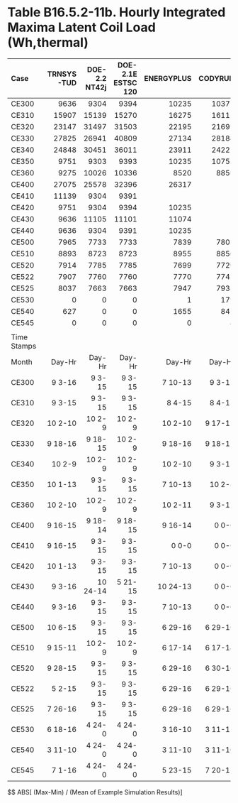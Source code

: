 # Table B16.5.2-11b. Hourly Integrated Maxima Latent Coil Load  (Wh,thermal)
| Case        | TRNSYS-TUD | DOE-2.2 NT42j | DOE-2.1E ESTSC 120 | ENERGYPLUS | CODYRUN | HOT3000 |     |   Min |   Max |  Mean | Dev % $$ |     | TEST 0.0.0 | 
|:----------- | ----------:| -------------:| ------------------:| ----------:| -------:| -------:| ---:| -----:| -----:| -----:| --------:| ---:| ----------:| 
| CE300       |       9636 |          9304 |               9394 |      10235 |   10375 |   10392 |     |  9304 | 10392 |  9889 |     11.0 |     |       9394 | 
| CE310       |      15907 |         15139 |              15270 |      16275 |   16112 |   16077 |     | 15139 | 16275 | 15797 |      7.2 |     |      15270 | 
| CE320       |      23147 |         31497 |              31503 |      22195 |   21697 |   21929 |     | 21697 | 31503 | 25328 |     38.7 |     |      31503 | 
| CE330       |      27825 |         26941 |              40809 |      27134 |   28184 |   27488 |     | 26941 | 40809 | 29730 |     46.6 |     |      40809 | 
| CE340       |      24848 |         30451 |              36011 |      23911 |   24225 |   23794 |     | 23794 | 36011 | 27207 |     44.9 |     |      36011 | 
| CE350       |       9751 |          9303 |               9393 |      10235 |   10755 |   11603 |     |  9303 | 11603 | 10173 |     22.6 |     |       9393 | 
| CE360       |       9275 |         10026 |              10336 |       8520 |    8859 |    8934 |     |  8520 | 10336 |  9325 |     19.5 |     |      10336 | 
| CE400       |      27075 |         25578 |              32396 |      26317 |         |   26645 |     | 25578 | 32396 | 27602 |     24.7 |     |      32396 | 
| CE410       |      11139 |          9304 |               9391 |            |         |   10377 |     |  9304 | 11139 | 10053 |     18.3 |     |       9391 | 
| CE420       |       9751 |          9304 |               9394 |      10235 |         |   10394 |     |  9304 | 10394 |  9816 |     11.1 |     |       9394 | 
| CE430       |       9636 |         11105 |              11101 |      11074 |         |   10394 |     |  9636 | 11105 | 10662 |     13.8 |     |      11101 | 
| CE440       |       9636 |          9304 |               9391 |      10235 |         |   10139 |     |  9304 | 10235 |  9741 |      9.6 |     |       9391 | 
| CE500       |       7965 |          7733 |               7733 |       7839 |    7805 |    7762 |     |  7733 |  7965 |  7806 |      3.0 |     |       7733 | 
| CE510       |       8893 |          8723 |               8723 |       8955 |    8850 |    8874 |     |  8723 |  8955 |  8836 |      2.6 |     |       8723 | 
| CE520       |       7914 |          7785 |               7785 |       7699 |    7726 |    7964 |     |  7699 |  7964 |  7812 |      3.4 |     |       7785 | 
| CE522       |       7907 |          7760 |               7760 |       7770 |    7743 |    7745 |     |  7743 |  7907 |  7781 |      2.1 |     |       7760 | 
| CE525       |       8037 |          7663 |               7663 |       7947 |    7938 |    7820 |     |  7663 |  8037 |  7845 |      4.8 |     |       7663 | 
| CE530       |          0 |             0 |                  0 |          1 |     179 |      36 |     |     0 |   179 |    36 |        - |     |          0 | 
| CE540       |        627 |             0 |                  0 |       1655 |     845 |    1181 |     |     0 |  1655 |   718 |    230.5 |     |          0 | 
| CE545       |          0 |             0 |                  0 |          0 |       4 |       0 |     |     0 |     4 |     1 |        - |     |          0 | 
|             | 
| Time Stamps | 
| Month       |     Day-Hr |        Day-Hr |             Day-Hr |     Day-Hr |  Day-Hr |  Day-Hr |     |       |       |       |          |     |     Day-Hr | 
| CE300       |     9 3-16 |        9 3-15 |             9 3-15 |    7 10-13 |  9 3-15 |  9 3-15 |     |       |       |       |          |     |     9 3-15 | 
| CE310       |     9 3-15 |        9 3-15 |             9 3-15 |     8 4-15 |  8 4-15 |  9 3-16 |     |       |       |       |          |     |     9 3-15 | 
| CE320       |    10 2-10 |        10 2-9 |             10 2-9 |    10 2-10 | 9 17-12 | 10 1-20 |     |       |       |       |          |     |     10 2-9 | 
| CE330       |    9 18-16 |       9 18-15 |             10 2-9 |    9 18-16 | 9 18-15 | 9 18-15 |     |       |       |       |          |     |     10 2-9 | 
| CE340       |     10 2-9 |        10 2-9 |             10 2-9 |    10 2-10 |  9 3-17 | 10 1-20 |     |       |       |       |          |     |     10 2-9 | 
| CE350       |    10 1-13 |        9 3-15 |             9 3-15 |    7 10-13 |  10 2-8 |   8 3-7 |     |       |       |       |          |     |     9 3-15 | 
| CE360       |    10 2-10 |        10 2-9 |             10 2-9 |    10 2-11 |  9 3-17 |  9 3-17 |     |       |       |       |          |     |     10 2-9 | 
| CE400       |    9 16-15 |       9 18-14 |            9 18-15 |    9 16-14 |   0 0-0 | 9 16-14 |     |       |       |       |          |     |    9 18-15 | 
| CE410       |    9 16-15 |        9 3-15 |             9 3-15 |      0 0-0 |   0 0-0 |  9 9-15 |     |       |       |       |          |     |     9 3-15 | 
| CE420       |    10 1-13 |        9 3-15 |             9 3-15 |    7 10-13 |   0 0-0 |  9 3-15 |     |       |       |       |          |     |     9 3-15 | 
| CE430       |     9 3-16 |      10 24-14 |            5 21-15 |   10 24-13 |   0 0-0 |  9 3-15 |     |       |       |       |          |     |    5 21-15 | 
| CE440       |     9 3-16 |        9 3-15 |             9 3-15 |    7 10-13 |   0 0-0 |  9 3-15 |     |       |       |       |          |     |     9 3-15 | 
| CE500       |    10 6-15 |        9 3-15 |             9 3-15 |    6 29-16 | 6 29-16 | 6 29-15 |     |       |       |       |          |     |     9 3-15 | 
| CE510       |    9 15-11 |        10 2-9 |             10 2-9 |    6 17-14 | 6 17-14 | 6 17-13 |     |       |       |       |          |     |     10 2-9 | 
| CE520       |    9 28-15 |        9 3-15 |             9 3-15 |    6 29-16 | 6 30-16 | 5 23-15 |     |       |       |       |          |     |     9 3-15 | 
| CE522       |     5 2-15 |        9 3-15 |             9 3-15 |    6 29-16 | 6 29-16 | 6 29-15 |     |       |       |       |          |     |     9 3-15 | 
| CE525       |    7 26-16 |        9 3-15 |             9 3-15 |    6 29-16 | 6 29-16 | 6 29-15 |     |       |       |       |          |     |     9 3-15 | 
| CE530       |    6 18-16 |        4 24-0 |             4 24-0 |    3 16-10 | 3 11-11 | 11 1-20 |     |       |       |       |          |     |      0 0-0 | 
| CE540       |    3 11-10 |        4 24-0 |             4 24-0 |    3 11-10 | 3 11-10 | 3 11-10 |     |       |       |       |          |     |      0 0-0 | 
| CE545       |     7 1-16 |        4 24-0 |             4 24-0 |    5 23-15 | 7 20-15 |   1 1-1 |     |       |       |       |          |     |      0 0-0 | 

$$ ABS[ (Max-Min) / (Mean of Example Simulation Results)]


